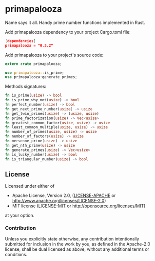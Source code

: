 # primapalooza
Name says it all.  Handy prime number functions implemented in Rust.

Add primapalooza dependency to your project Cargo.toml file:
```json
[dependencies]
primapalooza = "0.3.2"
```

Add primapalooza to your project's source code:
```rust
extern crate primapalooza;

use primapalooza::is_prime;
use primapalooza:generate_primes;
```

Methods signatures:
```rust
fn is_prime(usize) -> bool
fn is_prime_why_not(usize) -> bool
fn perfect_number(usize) -> bool
fn get_next_prime_number(usize) -> usize
fn get_twin_primes(usize) -> (usize, usize)
fn prime_factorization(usize) -> Vec<usize>
fn greatest_common_factor(usize, usize) -> usize
fn least_common_multiple(usize, usize) -> usize
fn number_of_primes(usize, usize) -> usize
fn number_of_factors(usize) -> usize
fn mersenne_prime(usize) -> usize
fn get_nth_prime(usize) -> usize
fn generate_primes(usize) -> Vec<usize>
fn is_lucky_number(usize) -> bool
fn is_triangular_number(usize) -> bool
```
## License

Licensed under either of

 * Apache License, Version 2.0, ([LICENSE-APACHE](LICENSE-APACHE) or http://www.apache.org/licenses/LICENSE-2.0)
 * MIT license ([LICENSE-MIT](LICENSE-MIT) or http://opensource.org/licenses/MIT)

at your option.

### Contribution

Unless you explicitly state otherwise, any contribution intentionally submitted
for inclusion in the work by you, as defined in the Apache-2.0 license, shall be dual licensed as above, without any additional terms or conditions.
